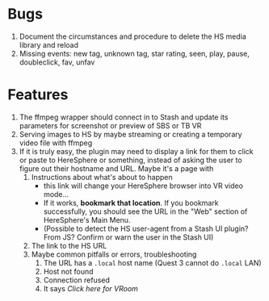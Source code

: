 Bugs
====

1. Document the circumstances and procedure to delete the HS media library and reload
1. Missing events: new tag, unknown tag, star rating, seen, play, pause, doubleclick, fav, unfav

Features
========

1. The ffmpeg wrapper should connect in to Stash and update its parameters for screenshot or preview of SBS or TB VR
1. Serving images to HS by maybe streaming or creating a temporary video file with ffmpeg
1. If it is truly easy, the plugin may need to display a link for them to click or paste to HereSphere or something, instead of asking the user to figure out their hostname and URL. Maybe it's a page with
    1. Instructions about what's about to happen
        - this link will change your HereSphere browser into VR video mode...
        - If it works, **bookmark that location**. If you bookmark successfully, you should see the URL in the "Web" section of HereSphere's Main Menu.
        - (Possible to detect the HS user-agent from a Stash UI plugin? From JS? Confirm or warn the user in the Stash UI)
    1. The link to the HS URL
    1. Maybe common pitfalls or errors, troubleshooting
        1. The URL has a `.local` host name (Quest 3 cannot do `.local` LAN)
        1. Host not found
        1. Connection refused
        1. It says *Click here for VRoom*